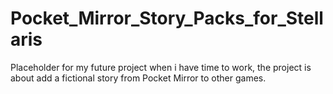 # Pocket_Mirror_Story_Packs_for_Stellaris
Placeholder for my future project when i have time to work, the project is about add a fictional story from Pocket Mirror to other games.
